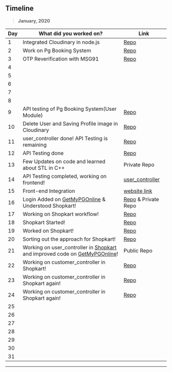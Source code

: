 ## Timeline

> **January, 2020**

| Day | What did you worked on?                                                                                                                                                          | Link                                                                       |
| --- | -------------------------------------------------------------------------------------------------------------------------------------------------------------------------------- | -------------------------------------------------------------------------- |
| 1   | Integrated Cloudinary in node.js                                                                                                                                                 | [Repo](https://github.com/RitwickBhargav/GetMyPGOnline)                    |
| 2   | Work on Pg Booking System                                                                                                                                                        | [Repo](https://github.com/RitwickBhargav/GetMyPGOnline)                    |
| 3   | OTP Reverification with MSG91                                                                                                                                                    | [Repo](https://github.com/RitwickBhargav/GetMyPGOnline)                    |
| 4   |                                                                                                                                                                                  |                                                                            |
| 5   |                                                                                                                                                                                  |                                                                            |
| 6   |                                                                                                                                                                                  |                                                                            |
| 7   |                                                                                                                                                                                  |                                                                            |
| 8   |                                                                                                                                                                                  |                                                                            |
| 9   | API testing of Pg Booking System(User Module)                                                                                                                                    | [Repo](https://github.com/RitwickBhargav/GetMyPGOnline)                    |
| 10  | Delete User and Saving Profile image in Cloudinary                                                                                                                               | [Repo](https://github.com/RitwickBhargav/GetMyPGOnline)                    |
| 11  | user_controller done! API Testing is remaining                                                                                                                                   | [Repo](https://github.com/RitwickBhargav/GetMyPGOnline)                    |
| 12  | API Testing done                                                                                                                                                                 | [Repo](https://github.com/RitwickBhargav/GetMyPGOnline)                    |
| 13  | Few Updates on code and learned about STL in C++                                                                                                                                 | Private Repo                                                               |
| 14  | API Testing completed, working on frontend!                                                                                                                                      | [user_controller](https://documenter.getpostman.com/view/7935280/SWLk251p) |
| 15  | Front-end Integration                                                                                                                                                            | [website link](https://getmypgonline.herokuapp.com)                        |
| 16  | Login Added on [GetMyPGOnline](https://getmypgonline.herokuapp.com) & Understood Shopkart!                                                                                       | [Repo](https://github.com/RitwickBhargav/GetMyPGOnline) & Private Repo     |
| 17  | Working on Shopkart workflow!                                                                                                                                                    | [Repo](https://github.com/RitwickBhargav/Shopkart-Inc.)                    |
| 18  | Shopkart Started!                                                                                                                                                                | [Repo](https://github.com/RitwickBhargav/Shopkart-Inc.)                    |
| 19  | Worked on Shopkart!                                                                                                                                                              | [Repo](https://github.com/RitwickBhargav/Shopkart-Inc.)                    |
| 20  | Sorting out the approach for Shopkart!                                                                                                                                           | [Repo](https://github.com/RitwickBhargav/Shopkart-Inc.)                    |
| 21  | Working on user_controller in [Shopkart](https://github.com/RitwickBhargav/Shopkart-Inc.) and improved code on [GetMyPGOnline](https://github.com/RitwickBhargav/GetMyPGOnline)! | Public Repo                                                                |
| 22  | Working on customer_controller in Shopkart!                                                                                                                                      | [Repo](https://github.com/RitwickBhargav/Shopkart-Inc.)                    |
| 23  | Working on customer_controller in Shopkart again!                                                                                                                                | [Repo](https://github.com/RitwickBhargav/Shopkart-Inc.)                    |
| 24  | Working on customer_controller in Shopkart again!                                                                                                                                | [Repo](https://github.com/RitwickBhargav/Shopkart-Inc.)                    |
| 25  |                                                                                                                                                                                  |                                                                            |
| 26  |                                                                                                                                                                                  |                                                                            |
| 27  |                                                                                                                                                                                  |                                                                            |
| 28  |                                                                                                                                                                                  |                                                                            |
| 29  |                                                                                                                                                                                  |                                                                            |
| 30  |                                                                                                                                                                                  |                                                                            |
| 31  |                                                                                                                                                                                  |                                                                            |

---
